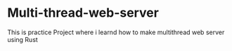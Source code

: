 # Multi-thread-web-server

This is practice Project where i learnd how to make multithread web server using Rust
